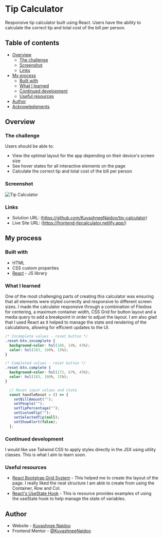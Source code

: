 # Tip Calculator

Responsive tip calculator built using React. Users have the ability to calculate the correct tip and total cost of the bill per person.

## Table of contents

- [Overview](#overview)
  - [The challenge](#the-challenge)
  - [Screenshot](#screenshot)
  - [Links](#links)
- [My process](#my-process)
  - [Built with](#built-with)
  - [What I learned](#what-i-learned)
  - [Continued development](#continued-development)
  - [Useful resources](#useful-resources)
- [Author](#author)
- [Acknowledgments](#acknowledgments)

## Overview

### The challenge

Users should be able to:

- View the optimal layout for the app depending on their device's screen size
- See hover states for all interactive elements on the page
- Calculate the correct tip and total cost of the bill per person

### Screenshot

![Tip Calculator](https://github.com/user-attachments/assets/553a3a77-e9de-4ef4-9bc5-1c28045ef149)

### Links

- Solution URL: (https://github.com/KuvashneeNaidoo/tip-calculator)
- Live Site URL: (https://frontend-tipcalculator.netlify.app/)

## My process

### Built with

- HTML
- CSS custom properties
- [React](https://reactjs.org/) - JS library

### What I learned

One of the most challenging parts of creating this calculator was ensuring that all elements were styled correctly and responsive to different screen sizes. I made the calculator responsive through a combination of Flexbox for centering, a maximum container width, CSS Grid for button layout and a media query to add a breakpoint in order to adjust the layout. I am also glad that I used React as it helped to manage the state and rendering of the calculations, allowing for efficient updates to the UI.

```css
/* Incomplete values - reset button */
.reset-btn.incomplete {
  background-color: hsl(186, 14%, 43%);
  color: hsl(183, 100%, 15%);
}

/* Completed values - reset button */
.reset-btn.complete {
  background-color: hsl(172, 67%, 45%);
  color: hsl(183, 100%, 15%);
}
```

```js
  // Reset input values and state
  const handleReset = () => {
    setBillAmount("");
    setPeople("");
    setTipPercentage("");
    setCustomTip("");
    setSelectedTip(null);
    setShowAlert(false);
  };

```

### Continued development

I would like use Tailwind CSS to apply styles directly in the JSX using utility classes. This is what I aim to learn soon.

### Useful resources

- [React Bootstrap Grid System]([https://www.example.com](https://react-bootstrap.netlify.app/docs/layout/grid)) - This helped me to create the layout of the page. I really liked the neat structure I am able to create from using the Container, Row and Col.
- [React's UseState Hook]([https://www.example.com](https://react.dev/reference/react/useState)) - This is resource provides examples of using the useState hook to help manage the state of variables.

## Author

- Website - [Kuvashnee Naidoo](https://github.com/KuvashneeNaidoo)
- Frontend Mentor - [@KuvashneeNaidoo](https://www.frontendmentor.io/profile/KuvashneeNaidoo)
